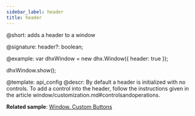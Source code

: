```yaml
---
sidebar_label: header
title: header
---          
```


@short: adds a header to a window

@signature: header?: boolean;

@example: 
var dhxWindow = new dhx.Window({
    header: true
});

dhxWindow.show();


@template:	api_config
@descr: 
By default a header is initialized with no controls. To add a control into the header, follow the instructions given in the article window/customization.md#controlsandoperations.



**Related sample**: [Window. Custom Buttons](https://snippet.dhtmlx.com/o7xlvvv3)